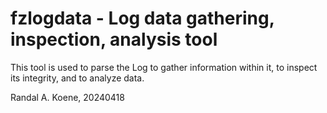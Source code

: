 # fzlogdata - Log data gathering, inspection, analysis tool

This tool is used to parse the Log to gather information within
it, to inspect its integrity, and to analyze data.

Randal A. Koene, 20240418
